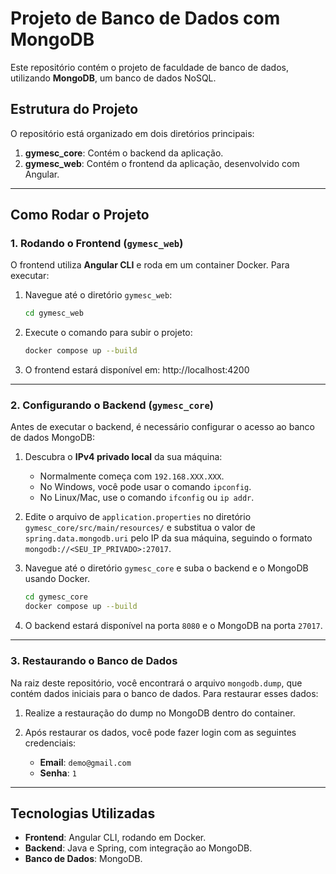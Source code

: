# Projeto de Banco de Dados com MongoDB

Este repositório contém o projeto de faculdade de banco de dados, utilizando **MongoDB**, um banco de dados NoSQL.

## Estrutura do Projeto

O repositório está organizado em dois diretórios principais:

1. **gymesc_core**: Contém o backend da aplicação.
2. **gymesc_web**: Contém o frontend da aplicação, desenvolvido com Angular.

---

## Como Rodar o Projeto

### 1. Rodando o Frontend (`gymesc_web`)

O frontend utiliza **Angular CLI** e roda em um container Docker. Para executar:

1. Navegue até o diretório `gymesc_web`:

   ```bash
   cd gymesc_web
   ```
2. Execute o comando para subir o projeto:

   ```bash
   docker compose up --build
   ```
3. O frontend estará disponível em: http://localhost:4200

---

### 2. Configurando o Backend (`gymesc_core`)

Antes de executar o backend, é necessário configurar o acesso ao banco de dados MongoDB:

1. Descubra o **IPv4 privado local** da sua máquina:
   - Normalmente começa com `192.168.XXX.XXX`.
   - No Windows, você pode usar o comando `ipconfig`.
   - No Linux/Mac, use o comando `ifconfig` ou `ip addr`.

2. Edite o arquivo de `application.properties` no diretório `gymesc_core/src/main/resources/` e substitua o valor de `spring.data.mongodb.uri` pelo IP da sua máquina, seguindo o formato `mongodb://<SEU_IP_PRIVADO>:27017`.

3. Navegue até o diretório `gymesc_core` e suba o backend e o MongoDB usando Docker.
   ```bash
   cd gymesc_core
   docker compose up --build
   ```

4. O backend estará disponível na porta `8080` e o MongoDB na porta `27017`.

---

### 3. Restaurando o Banco de Dados

Na raiz deste repositório, você encontrará o arquivo `mongodb.dump`, que contém dados iniciais para o banco de dados. Para restaurar esses dados:

1. Realize a restauração do dump no MongoDB dentro do container.
2. Após restaurar os dados, você pode fazer login com as seguintes credenciais:

   - **Email**: `demo@gmail.com`
   - **Senha**: `1`

---

## Tecnologias Utilizadas

- **Frontend**: Angular CLI, rodando em Docker.
- **Backend**: Java e Spring, com integração ao MongoDB.
- **Banco de Dados**: MongoDB.
